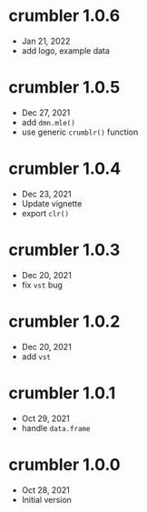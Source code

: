# crumbler 1.0.6
 - Jan 21, 2022
 - add logo, example data

# crumbler 1.0.5
 - Dec 27, 2021
 - add `dmn.mle()`
 - use generic `crumblr()` function

 # crumbler 1.0.4
 - Dec 23, 2021
 - Update vignette
 - export `clr()`

# crumbler 1.0.3
 - Dec 20, 2021
 - fix `vst` bug

# crumbler 1.0.2
 - Dec 20, 2021
 - add `vst`

 # crumbler 1.0.1
 - Oct 29, 2021
 - handle `data.frame`

# crumbler 1.0.0
 - Oct 28, 2021
 - Initial version